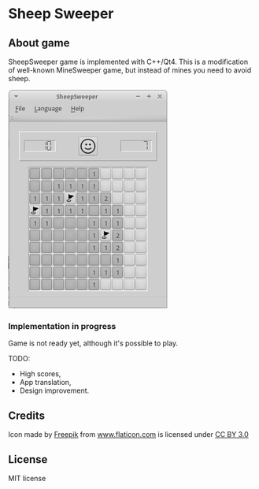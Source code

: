 # Sheep Sweeper

## About game
SheepSweeper game is implemented with C++/Qt4. This is a modification of well-known MineSweeper game, but instead of mines you need to avoid sheep. 

<img src='https://github.com/katecpp/sheep_sweeper/blob/master/doc/screenshot_001.png?raw=true'/>

### Implementation in progress
Game is not ready yet, although it's possible to play.

TODO:
<ul>
<li>High scores,</li>
<li>App translation,</li>
<li>Design improvement.</li>
</ul>

## Credits
Icon made by <a href="http://www.freepik.com" title="Freepik">Freepik</a> from <a href="http://www.flaticon.com" title="Flaticon">www.flaticon.com</a> is licensed under <a href="http://creativecommons.org/licenses/by/3.0/" title="Creative Commons BY 3.0">CC BY 3.0</a>

## License
MIT license
